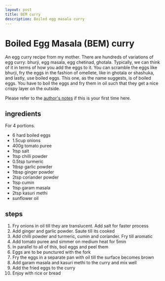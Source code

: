 ```yaml
---
layout: post
title: BEM curry
description: Boiled egg masala curry
---
```

# Boiled Egg Masala (BEM) curry
An egg curry recipe from my mother. There are hundreds of variations of egg curry: bhurji, egg masala, egg chetinad, ghotala. Typically, we can think of it in terms of how you add the eggs to it. You can scramble the eggs like bhurji, fry the eggs in the fashion of omellete, like in ghotala or shashuka, and lastly, use boiled eggs. This one, as the name suggests, is of boiled eggs. You have to boil the eggs and fry them in oil such that they get a nice crispy layer on the outside.

Please refer to the [author's notes](https://nchahare.github.io/blog/2022/cooking/) if this is your first time here.

## ingredients 
For 4 portions. 
- 6 hard boiled eggs
- 1.5cup onions
- 400g tomato puree
- 1tsp salt
- 1tsp chilli powder
- 0.5tsp turmeric
- 1tbsp garlic powder
- 1tbsp ginger powder
- 2tsp coriander powder
- 1tsp cumin
- 1tsp garam masala
- 2tsp kasuri methi
- sunflower oil

## steps
1. Fry onions in oil till they are translucent. Add salt for faster process
2. Add ginger and garlic powder. Saute till its cooked
3. Add chilli powder and turmeric, cumin and coriander. Fry till aromatic
4. Add tomato puree and simmer on medium heat for 5min
5. In parallel to all of this, boil eggs and peel them
6. Eggs are to be punctured with the fork
7. Fry the eggs in a separate pan with oil till the surface becomes brown
8. Add garam masala and kasuri methi to the curry and mix well
9. Add the fried eggs to the curry
10. Enjoy with rice or bread
